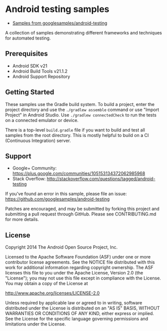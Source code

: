 Android testing samples
===================================

- [Samples from googlesamples/android-testing ](https://github.com/googlesamples/android-testing)

A collection of samples demonstrating different frameworks and techniques for automated testing.

Prerequisites
--------------

- Android SDK v21
- Android Build Tools v21.1.2
- Android Support Repository

Getting Started
---------------

These samples use the Gradle build system. To build a project, enter the project directory and use the `./gradlew assemble` command or use "Import Project" in Android Studio. Use `./gradlew connectedCheck` to run the tests on a connected emulator or device. 

There is a top-level `build.gradle` file if you want to build and test all samples from the root directory. This is mostly helpful to build on a CI (Continuous Integration) server.

Support
-------

- Google+ Community: https://plus.google.com/communities/105153134372062985968
- Stack Overflow: http://stackoverflow.com/questions/tagged/android-testing

If you've found an error in this sample, please file an issue:
https://github.com/googlesamples/android-testing

Patches are encouraged, and may be submitted by forking this project and
submitting a pull request through GitHub. Please see CONTRIBUTING.md for more details.

License
-------

Copyright 2014 The Android Open Source Project, Inc.

Licensed to the Apache Software Foundation (ASF) under one or more contributor
license agreements.  See the NOTICE file distributed with this work for
additional information regarding copyright ownership.  The ASF licenses this
file to you under the Apache License, Version 2.0 (the "License"); you may not
use this file except in compliance with the License.  You may obtain a copy of
the License at

http://www.apache.org/licenses/LICENSE-2.0

Unless required by applicable law or agreed to in writing, software
distributed under the License is distributed on an "AS IS" BASIS, WITHOUT
WARRANTIES OR CONDITIONS OF ANY KIND, either express or implied.  See the
License for the specific language governing permissions and limitations under
the License.


